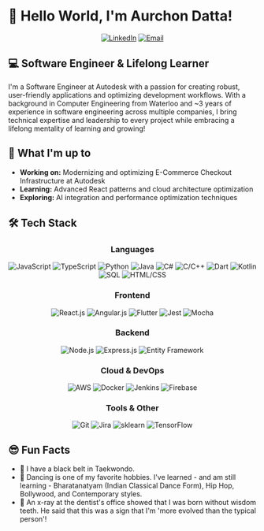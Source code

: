 # 👋 Hello World, I'm Aurchon Datta!

<div align="center">
  
[![LinkedIn](https://img.shields.io/badge/LinkedIn-Connect-blue?style=flat&logo=linkedin)](https://linkedin.com/in/aurchond)
[![Email](https://img.shields.io/badge/Email-Contact-red?style=flat&logo=gmail)](mailto:aurchond@gmail.com)

</div>

## 💻 Software Engineer & Lifelong Learner

I'm a Software Engineer at Autodesk with a passion for creating robust, user-friendly applications and optimizing development workflows. With a background in Computer Engineering from Waterloo and ~3 years of experience in software engineering across multiple companies, I bring technical expertise and leadership to every project while embracing a lifelong mentality of learning and growing!


## 🔭 What I'm up to

- **Working on:** Modernizing and optimizing E-Commerce Checkout Infrastructure at Autodesk
- **Learning:** Advanced React patterns and cloud architecture optimization
- **Exploring:** AI integration and performance optimization techniques

## 🛠️ Tech Stack

<div align="center">

### Languages
![JavaScript](https://img.shields.io/badge/-JavaScript-F7DF1E?style=flat&logo=javascript&logoColor=black)
![TypeScript](https://img.shields.io/badge/-TypeScript-3178C6?style=flat&logo=typescript&logoColor=white)
![Python](https://img.shields.io/badge/-Python-3776AB?style=flat&logo=python&logoColor=white)
![Java](https://img.shields.io/badge/-Java-007396?style=flat&logo=java&logoColor=white)
![C#](https://img.shields.io/badge/-C%23-239120?style=flat&logo=c-sharp&logoColor=white)
![C/C++](https://img.shields.io/badge/-C%2FC%2B%2B-00599C?style=flat&logo=c%2B%2B&logoColor=white)
![Dart](https://img.shields.io/badge/-Dart-0175C2?style=flat&logo=dart&logoColor=white)
![Kotlin](https://img.shields.io/badge/-Kotlin-0095D5?style=flat&logo=kotlin&logoColor=white)
![SQL](https://img.shields.io/badge/-SQL-4479A1?style=flat&logo=postgresql&logoColor=white)
![HTML/CSS](https://img.shields.io/badge/-HTML%2FCSS-E34F26?style=flat&logo=html5&logoColor=white)

### Frontend
![React.js](https://img.shields.io/badge/-React.js-61DAFB?style=flat&logo=react&logoColor=black)
![Angular.js](https://img.shields.io/badge/-Angular.js-DD0031?style=flat&logo=angular&logoColor=white)
![Flutter](https://img.shields.io/badge/-Flutter-02569B?style=flat&logo=flutter&logoColor=white)
![Jest](https://img.shields.io/badge/-Jest-C21325?style=flat&logo=jest&logoColor=white)
![Mocha](https://img.shields.io/badge/-Mocha-8D6748?style=flat&logo=mocha&logoColor=white)

### Backend
![Node.js](https://img.shields.io/badge/-Node.js-339933?style=flat&logo=node.js&logoColor=white)
![Express.js](https://img.shields.io/badge/-Express.js-000000?style=flat&logo=express&logoColor=white)
![Entity Framework](https://img.shields.io/badge/-Entity_Framework-512BD4?style=flat&logo=.net&logoColor=white)

### Cloud & DevOps
![AWS](https://img.shields.io/badge/-AWS-232F3E?style=flat&logo=amazon-aws&logoColor=white)
![Docker](https://img.shields.io/badge/-Docker-2496ED?style=flat&logo=docker&logoColor=white)
![Jenkins](https://img.shields.io/badge/-Jenkins-D24939?style=flat&logo=jenkins&logoColor=white)
![Firebase](https://img.shields.io/badge/-Firebase-FFCA28?style=flat&logo=firebase&logoColor=black)

### Tools & Other
![Git](https://img.shields.io/badge/-Git-F05032?style=flat&logo=git&logoColor=white)
![Jira](https://img.shields.io/badge/-Jira-0052CC?style=flat&logo=jira&logoColor=white)
![sklearn](https://img.shields.io/badge/-sklearn-F7931E?style=flat&logo=scikit-learn&logoColor=white)
![TensorFlow](https://img.shields.io/badge/-TensorFlow-FF6F00?style=flat&logo=tensorflow&logoColor=white)

</div>

## 😎 Fun Facts

- 🥋 I have a black belt in Taekwondo.
- 🕺 Dancing is one of my favorite hobbies. I've learned - and am still learning - Bharatanatyam (Indian Classical Dance Form), Hip Hop, Bollywood, and Contemporary styles. 
- 🦷 An x-ray at the dentist's office showed that I was born without wisdom teeth. He said that this was a sign that I'm 'more evolved than the typical person'!
